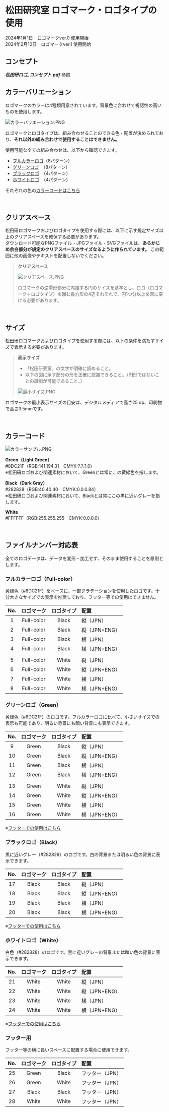 # 松田研究室 ロゴマーク・ロゴタイプの使用

2024年1月1日　ロゴマークver.0 使用開始  
2024年2月10日　ロゴマークver.1 使用開始
<br>

## コンセプト
***松田研ロゴ_コンセプト.pdf*** 参照

## カラーバリエーション

ロゴマークのカラーは4種類用意されています。背景色に合わせて視認性の高いものを使用します。  

![カラーバリエーション.PNG](https://dl.dropboxusercontent.com/scl/fi/rxxmzlaama0v5mp8fcwws/.png?rlkey=j47lm51upgm78xukubo0e93gi&dl=0)  

ロゴマークとロゴタイプは、組み合わせることのできる色・配置が決められており、**それ以外の組み合わせで使用することはできません。**  

使用可能な全ての組み合わせは、以下から確認できます。  

- [フルカラーロゴ](#フルカラーロゴfull-color)（8パターン）
- [グリーンロゴ](#グリーンロゴgreen)　（8パターン）
- [ブラックロゴ](#ブラックロゴblack)　（4パターン）
- [ホワイトロゴ](#ホワイトロゴwhite)　（4パターン）

それぞれの色の[カラーコードはこちら](#カラーコード) 

<br>

## クリアスペース

松田研ロゴマークおよびロゴタイプを使用する際には、以下に示す規定サイズ以上のクリアスペースを確保する必要があります。  
ダウンロード可能なPNGファイル・JPGファイル・SVGファイルは、**あらかじめ余白部分が規定のクリアスペースのサイズなるように作られています。**
この範囲に他の画像やテキストを配置しないでください。

> **クリアスペース**  
>   
> ![クリアスペース.PNG](https://dl.dropboxusercontent.com/scl/fi/eg0wk628bwy8324t4pp5q/.png?rlkey=jmf5ryj5s5doslpofznnkak81&dl=0)
>
> ロゴマークの逆雫形部分に内接する円のサイズを基準とし、ロゴ（ロゴマーク＋ロゴタイプ）を囲む長方形の4辺それぞれで、円1つ分以上を常に空ける必要があります。

<br>

## サイズ

松田研ロゴマークおよびロゴタイプを使用する際には、以下の条件を満たすサイズで表示する必要があります。

> **表示サイズ**  
>- 「松田研究室」の文字が明確に読めること。
>- 以下の図に示す部分の形を正確に認識できること。（円形ではないことの識別が可能であること。）  
>  
> ![最小サイズ.PNG](https://dl.dropboxusercontent.com/scl/fi/mvhvt7hqaidq10h0p2gz3/.png?rlkey=cepkdaxvijti15nmhilgaltzt&dl=0)
>  
  
ロゴマークの最小表示サイズの目安は、デジタルメディアで高さ25 dp、印刷物で高さ3.5mmです。

<br>

## カラーコード

![カラーサンプル.PNG](https://dl.dropboxusercontent.com/scl/fi/yvncknubct0m9zq9973ve/.png?rlkey=kcs6ovzze6tucfps81fcyakiy&dl=0)

**Green（Light Green）**  
#8DC21F（RGB:141.194.31　CMYK:?.?.?.0）  
※松田研ロゴおよび関連素材において、Greenとは常にこの黄緑色を指します。

**Black（Dark Gray）**  
#282828（RGB:40.40.40　CMYK:0.0.0.84）  
※松田研ロゴおよび関連素材において、Blackとは常にこの黒に近いグレーを指します。

**White**  
#FFFFFF（RGB:255.255.255　CMYK:0.0.0.0）

<br>

## ファイルナンバー対応表

全てのロゴデータは、データを変形・加工せず、そのまま使用することを原則とします。

### フルカラーロゴ（Full-color）

黄緑色（#8DC21F）をベースに、一部グラデーションを使用したロゴです。十分大きなサイズでの表示を推奨しており、フッター等での使用はできません。

| **No.** |  **ロゴマーク**  |   **ロゴタイプ**   |  **配置**        |
|:-------:|:--------------:|:----------------:|:-----------------|
| 1       | Full-color     | Black            | 縦（JPN）         |
| 2       | Full-color     | Black            | 縦（JPN+ENG）     |
| 3       | Full-color     | Black            | 横（JPN）         |
| 4       | Full-color     | Black            | 横（JPN+ENG）     |
|         |                |                  |                  |
| 5       | Full-color     | White            | 縦（JPN）         |
| 6       | Full-color     | White            | 縦（JPN+ENG）     |
| 7       | Full-color     | White            | 横（JPN）         |
| 8       | Full-color     | White            | 横（JPN+ENG）     |

### グリーンロゴ（Green）

黄緑色（#8DC21F）のロゴです。フルカラーロゴに比べて、小さいサイズでの表示も可能であり、明るい背景にも暗い背景にも表示できます。

| **No.** |  **ロゴマーク**  |   **ロゴタイプ**   |  **配置**        |
|:-------:|:--------------:|:----------------:|:-----------------|
| 9       | Green          | Black            | 縦（JPN）         |
| 10      | Green          | Black            | 縦（JPN+ENG）     |
| 11      | Green          | Black            | 横（JPN）         |
| 12      | Green          | Black            | 横（JPN+ENG）     |
|         |                |                  |                  |
| 13      | Green          | White            | 縦（JPN）         |
| 14      | Green          | White            | 縦（JPN+ENG）     |
| 15      | Green          | White            | 横（JPN）         |
| 16      | Green          | White            | 横（JPN+ENG）     |

※[フッターでの使用はこちら](#フッター用)

### ブラックロゴ（Black）

黒に近いグレー（#282828）のロゴです。白の背景または明るい色の背景に表示できます。

| **No.** |  **ロゴマーク**  |   **ロゴタイプ**   |  **配置**        |
|:-------:|:--------------:|:----------------:|:-----------------|
| 17      | Black          | Black            | 縦（JPN）         |
| 18      | Black          | Black            | 縦（JPN+ENG）     |
| 19      | Black          | Black            | 横（JPN）         |
| 20      | Black          | Black            | 横（JPN+ENG）     |

※[フッターでの使用はこちら](#フッター用)

### ホワイトロゴ（White）

白色（#282828）のロゴです。黒に近いグレーの背景または暗い色の背景に表示できます。

| **No.** |  **ロゴマーク**  |   **ロゴタイプ**   |  **配置**        |
|:-------:|:--------------:|:----------------:|:-----------------|
| 21      | White          | White            | 縦（JPN）         |
| 22      | White          | White            | 縦（JPN+ENG）     |
| 23      | White          | White            | 横（JPN）         |
| 24      | White          | White            | 横（JPN+ENG）     |

※[フッターでの使用はこちら](#フッター用)

### フッター用
フッター等の横に長いスペースに配置する場合に使用できます。

| **No.** |  **ロゴマーク**  |   **ロゴタイプ**   |  **配置**        |
|:-------:|:--------------:|:----------------:|:-----------------|
| 25      | Green          | Black            | フッター（JPN）    |
| 26      | Green          | White            | フッター（JPN）    |
| 27      | Black          | Black            | フッター（JPN）    |
| 28      | White          | White            | フッター（JPN）    |